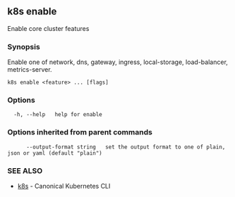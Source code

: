 ## k8s enable

Enable core cluster features

### Synopsis

Enable one of network, dns, gateway, ingress, local-storage, load-balancer, metrics-server.

```
k8s enable <feature> ... [flags]
```

### Options

```
  -h, --help   help for enable
```

### Options inherited from parent commands

```
      --output-format string   set the output format to one of plain, json or yaml (default "plain")
```

### SEE ALSO

* [k8s](k8s.md)	 - Canonical Kubernetes CLI

